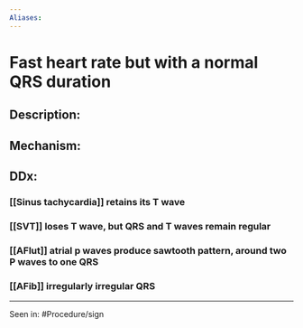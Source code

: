 ```yaml
---
Aliases:
---
```

# Fast heart rate but with a normal QRS duration 
## Description: 
## Mechanism:
## DDx:
### [[Sinus tachycardia]] retains its T wave
### [[SVT]] loses T wave, but QRS and T waves remain regular 
### [[AFlut]] atrial p waves produce sawtooth pattern, around two P waves to one QRS
### [[AFib]] irregularly irregular QRS

---
Seen in:
#Procedure/sign
